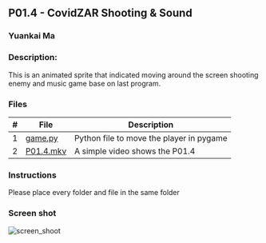 ## P01.4 - CovidZAR Shooting & Sound
### Yuankai Ma
### Description:

This is an animated sprite that indicated moving around the screen shooting enemy and music game base on last program.

### Files

|   #   | File            | Description                                        |
| :---: | --------------- | -------------------------------------------------- |
| 1 | <a href="https://github.com/Kyrie-Ma/4443-2D-PyGame-Ma/blob/master/Assignments/P01.4/game.py" > game.py | Python file to move the player in pygame |
| 2 | <a href="https://github.com/Kyrie-Ma/4443-2D-PyGame-Ma/blob/master/Assignments/P01.4/Video%20for%20P01.4.mkv" > P01.4.mkv | A simple video shows the P01.4 |

### Instructions

Please place every folder and file in the same folder

### Screen shot
![screen_shoot](https://user-images.githubusercontent.com/60235679/89683150-9ea12180-d8bd-11ea-9516-7ecdedc2168d.png)
